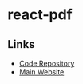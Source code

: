 # react-pdf

<!--
https://github.com/search?q=path%3Aapps+path%3Apackage.json+%22react-pdf%22&type=code
-->

## Links

- [Code Repository](https://github.com/diegomura/react-pdf)
- [Main Website](https://react-pdf.org)

